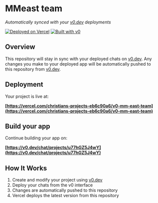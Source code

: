 # MMeast team

*Automatically synced with your [v0.dev](https://v0.dev) deployments*

[![Deployed on Vercel](https://img.shields.io/badge/Deployed%20on-Vercel-black?style=for-the-badge&logo=vercel)](https://vercel.com/christians-projects-eb6c90a6/v0-mm-east-team)
[![Built with v0](https://img.shields.io/badge/Built%20with-v0.dev-black?style=for-the-badge)](https://v0.dev/chat/projects/u77hGZ5J4wY)

## Overview

This repository will stay in sync with your deployed chats on [v0.dev](https://v0.dev).
Any changes you make to your deployed app will be automatically pushed to this repository from [v0.dev](https://v0.dev).

## Deployment

Your project is live at:

**[https://vercel.com/christians-projects-eb6c90a6/v0-mm-east-team](https://vercel.com/christians-projects-eb6c90a6/v0-mm-east-team)**

## Build your app

Continue building your app on:

**[https://v0.dev/chat/projects/u77hGZ5J4wY](https://v0.dev/chat/projects/u77hGZ5J4wY)**

## How It Works

1. Create and modify your project using [v0.dev](https://v0.dev)
2. Deploy your chats from the v0 interface
3. Changes are automatically pushed to this repository
4. Vercel deploys the latest version from this repository
